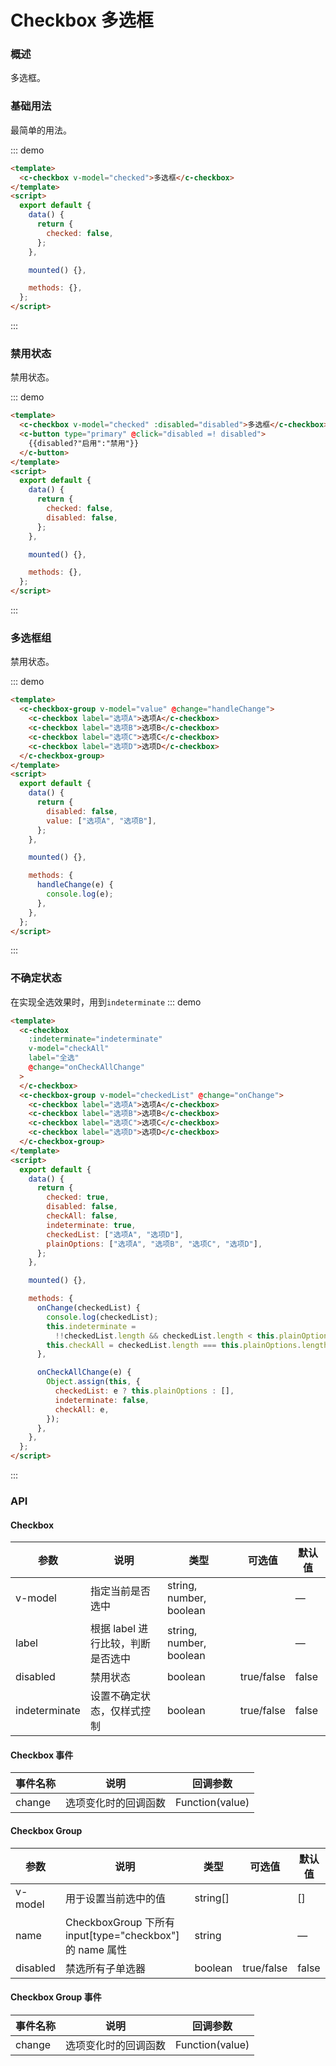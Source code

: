 # Checkbox 多选框

### 概述

多选框。

### 基础用法

最简单的用法。

::: demo

```html
<template>
  <c-checkbox v-model="checked">多选框</c-checkbox>
</template>
<script>
  export default {
    data() {
      return {
        checked: false,
      };
    },

    mounted() {},

    methods: {},
  };
</script>
```

:::

### 禁用状态

禁用状态。

::: demo

```html
<template>
  <c-checkbox v-model="checked" :disabled="disabled">多选框</c-checkbox>
  <c-button type="primary" @click="disabled =! disabled">
    {{disabled?"启用":"禁用"}}
  </c-button>
</template>
<script>
  export default {
    data() {
      return {
        checked: false,
        disabled: false,
      };
    },

    mounted() {},

    methods: {},
  };
</script>
```

:::

### 多选框组

禁用状态。

::: demo

```html
<template>
  <c-checkbox-group v-model="value" @change="handleChange">
    <c-checkbox label="选项A">选项A</c-checkbox>
    <c-checkbox label="选项B">选项B</c-checkbox>
    <c-checkbox label="选项C">选项C</c-checkbox>
    <c-checkbox label="选项D">选项D</c-checkbox>
  </c-checkbox-group>
</template>
<script>
  export default {
    data() {
      return {
        disabled: false,
        value: ["选项A", "选项B"],
      };
    },

    mounted() {},

    methods: {
      handleChange(e) {
        console.log(e);
      },
    },
  };
</script>
```

:::

### 不确定状态

在实现全选效果时，用到`indeterminate`
::: demo

```html
<template>
  <c-checkbox
    :indeterminate="indeterminate"
    v-model="checkAll"
    label="全选"
    @change="onCheckAllChange"
  >
  </c-checkbox>
  <c-checkbox-group v-model="checkedList" @change="onChange">
    <c-checkbox label="选项A">选项A</c-checkbox>
    <c-checkbox label="选项B">选项B</c-checkbox>
    <c-checkbox label="选项C">选项C</c-checkbox>
    <c-checkbox label="选项D">选项D</c-checkbox>
  </c-checkbox-group>
</template>
<script>
  export default {
    data() {
      return {
        checked: true,
        disabled: false,
        checkAll: false,
        indeterminate: true,
        checkedList: ["选项A", "选项D"],
        plainOptions: ["选项A", "选项B", "选项C", "选项D"],
      };
    },

    mounted() {},

    methods: {
      onChange(checkedList) {
        console.log(checkedList);
        this.indeterminate =
          !!checkedList.length && checkedList.length < this.plainOptions.length;
        this.checkAll = checkedList.length === this.plainOptions.length;
      },

      onCheckAllChange(e) {
        Object.assign(this, {
          checkedList: e ? this.plainOptions : [],
          indeterminate: false,
          checkAll: e,
        });
      },
    },
  };
</script>
```

:::

### API

#### Checkbox

| 参数          | 说明                              | 类型                    | 可选值     | 默认值 |
| ------------- | --------------------------------- | ----------------------- | ---------- | ------ |
| v-model       | 指定当前是否选中                  | string, number, boolean |            | —      |
| label         | 根据 label 进行比较，判断是否选中 | string, number, boolean |            | —      |
| disabled      | 禁用状态                          | boolean                 | true/false | false  |
| indeterminate | 设置不确定状态，仅样式控制        | boolean                 | true/false | false  |

#### Checkbox 事件

| 事件名称 | 说明                 | 回调参数        |
| -------- | -------------------- | --------------- |
| change   | 选项变化时的回调函数 | Function(value) |

#### Checkbox Group

| 参数     | 说明                                                     | 类型     | 可选值     | 默认值 |
| -------- | -------------------------------------------------------- | -------- | ---------- | ------ |
| v-model  | 用于设置当前选中的值                                     | string[] |            | []     |
| name     | CheckboxGroup 下所有 input[type="checkbox"] 的 name 属性 | string   |            | —      |
| disabled | 禁选所有子单选器                                         | boolean  | true/false | false  |

#### Checkbox Group 事件

| 事件名称 | 说明                 | 回调参数        |
| -------- | -------------------- | --------------- |
| change   | 选项变化时的回调函数 | Function(value) |

